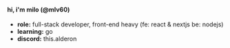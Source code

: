 


  #### hi, i'm milo (@mlv60)</h2>
  * **role:** full-stack developer, front-end heavy (fe: react & nextjs be: nodejs)
  * **learning:** go
  * **discord:** this.alderon
  
  
<!--  <samp>
  <h2>hi, i am Milo (@mlv60)</h2>
    <br>full-stack developer with more heavier focus on front-end (fe: react, nextjs; be: nodejs;)
    <br>currently learning: go
    <br>discord: this.alderon
  </samp>
  
  
-->
